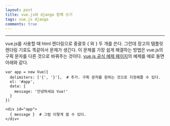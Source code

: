 ```yaml
---
layout: post
title: vue.js와 django 함께 쓰기
tags: vue.js django
comments: true
---
```

  
---
  
vue.js를 사용할 때 html 렌더링으로 중괄호 { 와 } 두 개를 쓴다. 그런데 장고의 탬플릿 렌더링 기호도 똑같아서 문제가 생긴다. 이 문제를 가장 쉽게 해결하는 방법은 vue.js의 구획 문자를 다른 것으로 바꿔주는 것이다. [vue.js 공식 예제 페이지](https://kr.vuejs.org/v2/guide/index.html)의 예제를 예로 들면 아래와 같다.  
    
~~~
var app = new Vue({
  delimiters: ['{', '}'],  # 추가. 구획 문자를 원하는 것으로 지정해줄 수 있다.  
  el: '#app',
  data: {
    message: '안녕하세요 Vue!'
  }
})
~~~
  
~~~
<div id="app">
  { message }  # 그럼 이렇게 쓸 수 있다.
</div>
~~~
